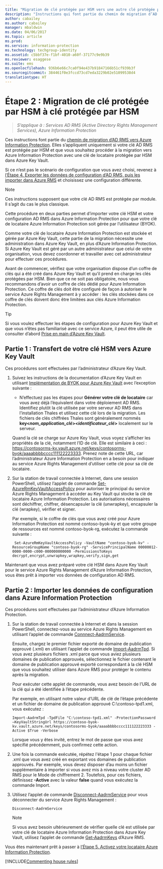 ```yaml
---
title: "Migration de clé protégée par HSM vers une autre clé protégée par HSM - AIP"
description: "Instructions qui font partie du chemin de migration d’AD RMS vers Azure Information Protection. Celles-ci s’appliquent uniquement si votre clé AD RMS est protégée par HSM et que vous souhaitez procéder à la migration vers Azure Information Protection avec une clé de locataire protégée par HSM dans Azure Key Vault."
author: cabailey
ms.author: cabailey
manager: mbaldwin
ms.date: 04/06/2017
ms.topic: article
ms.prod: 
ms.service: information-protection
ms.technology: techgroup-identity
ms.assetid: c5bbf37e-f1bf-4010-a60f-37177c9e9b39
ms.reviewer: esaggese
ms.suite: ems
ms.openlocfilehash: 936b6e66c7ca0f94e437b91847166b51cf939b3f
ms.sourcegitcommit: 384461f0e3fccd73cd7eda3229b02e51099538d4
translationtype: HT
---
```

# <a name="step-2-hsm-protected-key-to-hsm-protected-key-migration"></a>Étape 2 : Migration de clé protégée par HSM à clé protégée par HSM

>*S’applique à : Services AD RMS (Active Directory Rights Management Services), Azure Information Protection*


Ces instructions font partie du [chemin de migration d’AD RMS vers Azure Information Protection](migrate-from-ad-rms-to-azure-rms.md). Elles s’appliquent uniquement si votre clé AD RMS est protégée par HSM et que vous souhaitez procéder à la migration vers Azure Information Protection avec une clé de locataire protégée par HSM dans Azure Key Vault. 

Si ce n’est pas le scénario de configuration que vous avez choisi, revenez à [l’Étape 4. Exporter les données de configuration d’AD RMS, puis les importer dans Azure RMS](migrate-from-ad-rms-phase2.md#step-4-export-configuration-data-from-ad-rms-and-import-it-to-azure-information-protection) et choisissez une configuration différente.

> [!NOTE]
> Ces instructions supposent que votre clé AD RMS est protégée par module. Il s’agit du cas le plus classique. 

Cette procédure en deux parties permet d’importer votre clé HSM et votre configuration AD RMS dans Azure Information Protection pour que votre clé de locataire Azure Information Protection soit gérée par l’utilisateur (BYOK).

Comme votre clé de locataire Azure Information Protection est stockée et gérée par Azure Key Vault, cette partie de la migration nécessite une administration dans Azure Key Vault, en plus d’Azure Information Protection. Si Azure Key Vault est géré par un autre administrateur que celui de votre organisation, vous devez coordonner et travailler avec cet administrateur pour effectuer ces procédures.

Avant de commencer, vérifiez que votre organisation dispose d’un coffre de clés qui a été créé dans Azure Key Vault et qu’il prend en charge les clés protégées par HSM. Bien que ce ne soit pas obligatoire, nous vous recommandons d’avoir un coffre de clés dédié pour Azure Information Protection. Ce coffre de clés doit être configuré de façon à autoriser le service Azure Rights Management à y accéder : les clés stockées dans ce coffre de clés doivent donc être limitées aux clés Azure Information Protection.


> [!TIP]
> Si vous voulez effectuer les étapes de configuration pour Azure Key Vault et que vous n’êtes pas familiarisé avec ce service Azure, il peut être utile de consulter d’abord [Prise en main d’Azure Key Vault](https://azure.microsoft.com/documentation/articles/key-vault-get-started/). 


## <a name="part-1-transfer-your-hsm-key-to-azure-key-vault"></a>Partie 1 : Transfert de votre clé HSM vers Azure Key Vault

Ces procédures sont effectuées par l’administrateur d’Azure Key Vault.

1.  Suivez les instructions de la documentation d’Azure Key Vault en utilisant [Implémentation de BYOK pour Azure Key Vault](https://azure.microsoft.com/documentation/articles/key-vault-hsm-protected-keys/#implementing-bring-your-own-key-byok-for-azure-key-vault) avec l’exception suivante :

    - N’effectuez pas les étapes pour **Générer votre clé de locataire** car vous avez déjà l’équivalent dans votre déploiement AD RMS. Identifiez plutôt la clé utilisée par votre serveur AD RMS dans l’installation Thales et utilisez cette clé lors de la migration. Les fichiers de clés chiffrées Thales sont généralement nommés **key<*nom_application_clé*><*identificateur_clé*>** localement sur le serveur.

    Quand la clé se charge sur Azure Key Vault, vous voyez s’afficher les propriétés de la clé, notamment l’ID de clé. Elle est similaire à ceci : https://contosorms-kv.vault.azure.net/keys/contosorms-byok/aaaabbbbcccc111122223333. Prenez note de cette URL, car l’administrateur Azure Information Protection en a besoin pour indiquer au service Azure Rights Management d’utiliser cette clé pour sa clé de locataire.

2. Sur la station de travail connectée à Internet, dans une session PowerShell, utilisez l’applet de commande [Set-AzureRmKeyVaultAccessPolicy](/powershell/resourcemanager/azurerm.keyvault/v2.7.0/set-azurermkeyvaultaccesspolicy) pour autoriser le principal du service Azure Rights Management à accéder au Key Vault qui stocke la clé de locataire Azure Information Protection. Les autorisations nécessaires sont déchiffrer, chiffrer, désencapsuler la clé (unwrapkey), encapsuler la clé (wrapkey), vérifier et signer.
    
    Par exemple, si le coffre de clés que vous avez créé pour Azure Information Protection est nommé contoso-byok-ky et que votre groupe de ressources est nommé contoso-byok-rg, exécutez la commande suivante :
    
        Set-AzureRmKeyVaultAccessPolicy -VaultName "contoso-byok-kv" -ResourceGroupName "contoso-byok-rg" -ServicePrincipalName 00000012-0000-0000-c000-000000000000 -PermissionsToKeys decrypt,encrypt,unwrapkey,wrapkey,verify,sign,get


Maintenant que vous avez préparé votre clé HSM dans Azure Key Vault pour le service Azure Rights Management d’Azure Information Protection, vous êtes prêt à importer vos données de configuration AD RMS.

## <a name="part-2-import-the-configuration-data-to-azure-information-protection"></a>Partie 2 : Importer les données de configuration dans Azure Information Protection

Ces procédures sont effectuées par l’administrateur d’Azure Information Protection.

1.  Sur la station de travail connectée à Internet et dans la session PowerShell, connectez-vous au service Azure Rights Management en utilisant l’applet de commande [Connnect-AadrmService](/powershell/aadrm/vlatest/connect-aadrmservice).
    
    Ensuite, chargez le premier fichier exporté de domaine de publication approuvé (.xml) en utilisant l’applet de commande [Import-AadrmTpd](/powershell/aadrm/vlatest/import-aadrmtpd). Si vous avez plusieurs fichiers .xml parce que vous aviez plusieurs domaines de publication approuvés, sélectionnez le fichier contenant le domaine de publication approuvé exporté correspondant à la clé HSM que vous souhaitez utiliser dans Azure RMS pour protéger le contenu après la migration. 
    
    Pour exécuter cette applet de commande, vous avez besoin de l’URL de la clé qui a été identifiée à l’étape précédente.
    
    Par exemple, en utilisant notre valeur d’URL de clé de l’étape précédente et un fichier de domaine de publication approuvé C:\contoso-tpd1.xml, vous exécutez :
    
    ```
    Import-AadrmTpd -TpdFile "C:\contoso-tpd1.xml" -ProtectionPassword –KeyVaultStringUrl https://contoso-byok-kv.vault.azure.net/keys/contosorms-byok/aaaabbbbcccc111122223333 -Active $True -Verbose
    ```
    
    Lorsque vous y êtes invité, entrez le mot de passe que vous avez spécifié précédemment, puis confirmez cette action.

2.  Une fois la commande exécutée, répétez l'étape 1 pour chaque fichier .xml que vous avez créé en exportant vos domaines de publication approuvés. Par exemple, vous devez disposer d’au moins un fichier supplémentaire à importer si vous avez mis à niveau votre cluster AD RMS pour le Mode de chiffrement 2. Toutefois, pour ces fichiers, définissez **-Active** avec la valeur **false** quand vous exécutez la commande Import.  

3.  Utilisez l’applet de commande [Disconnect-AadrmService](/powershell/aadrm/vlatest/disconnect-aadrmservice) pour vous déconnecter du service Azure Rights Management :

    ```
    Disconnect-AadrmService
    ```

    > [!NOTE]
    > Si vous avez besoin ultérieurement de vérifier quelle clé est utilisée par votre clé de locataire Azure Information Protection dans Azure Key Vault, utilisez l’applet de commande [Get-AadrmKeys](/powershell/aadrm/vlatest/get-aadrmkeys) d’Azure RMS.

Vous êtes maintenant prêt à passer à [l’Étape 5. Activez votre locataire Azure Information Protection](migrate-from-ad-rms-phase2.md#step-5-activate-the-azure-rights-management-service).

[!INCLUDE[Commenting house rules](../includes/houserules.md)]
